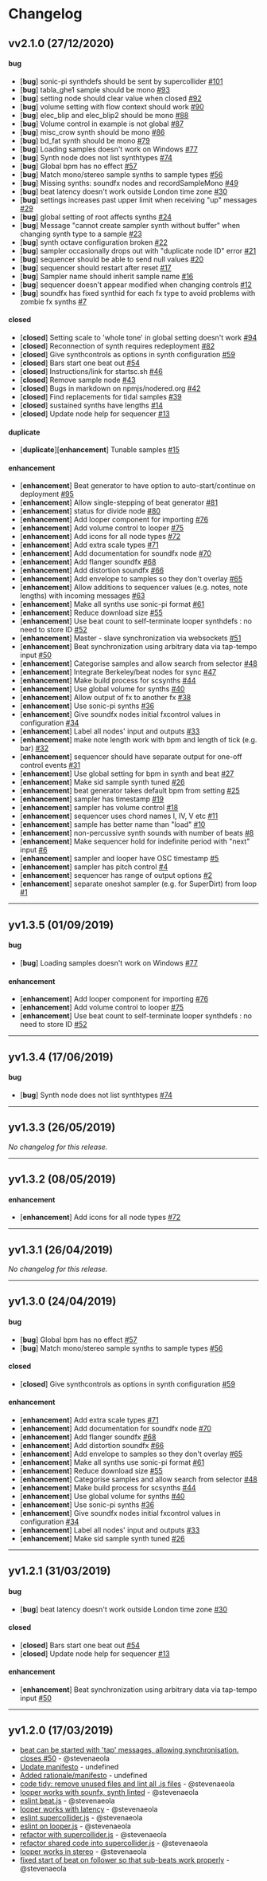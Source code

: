 # Changelog

## vv2.1.0 (27/12/2020)

#### bug

- [**bug**] sonic-pi synthdefs should be sent by supercollider [#101](https://github.com/stevenaeola/node-red-contrib-music/issues/101)
- [**bug**] tabla_ghe1 sample should be mono [#93](https://github.com/stevenaeola/node-red-contrib-music/issues/93)
- [**bug**] setting node should clear value when closed [#92](https://github.com/stevenaeola/node-red-contrib-music/issues/92)
- [**bug**] volume setting with flow context should work [#90](https://github.com/stevenaeola/node-red-contrib-music/issues/90)
- [**bug**] elec_blip and elec_blip2 should be mono [#88](https://github.com/stevenaeola/node-red-contrib-music/issues/88)
- [**bug**] Volume control in example is not global [#87](https://github.com/stevenaeola/node-red-contrib-music/issues/87)
- [**bug**] misc_crow synth should be mono [#86](https://github.com/stevenaeola/node-red-contrib-music/issues/86)
- [**bug**] bd_fat synth should be mono [#79](https://github.com/stevenaeola/node-red-contrib-music/issues/79)
- [**bug**] Loading samples doesn't work on Windows [#77](https://github.com/stevenaeola/node-red-contrib-music/issues/77)
- [**bug**] Synth node does not list synthtypes [#74](https://github.com/stevenaeola/node-red-contrib-music/issues/74)
- [**bug**] Global bpm has no effect [#57](https://github.com/stevenaeola/node-red-contrib-music/issues/57)
- [**bug**] Match mono/stereo sample synths to sample types [#56](https://github.com/stevenaeola/node-red-contrib-music/issues/56)
- [**bug**] Missing synths: soundfx nodes and recordSampleMono [#49](https://github.com/stevenaeola/node-red-contrib-music/issues/49)
- [**bug**] beat latency doesn't work outside London time zone [#30](https://github.com/stevenaeola/node-red-contrib-music/issues/30)
- [**bug**] settings increases past upper limit when receiving "up" messages [#29](https://github.com/stevenaeola/node-red-contrib-music/issues/29)
- [**bug**] global setting of root affects synths [#24](https://github.com/stevenaeola/node-red-contrib-music/issues/24)
- [**bug**] Message "cannot create sampler synth without buffer" when changing synth type to a sample [#23](https://github.com/stevenaeola/node-red-contrib-music/issues/23)
- [**bug**] synth octave configuration broken [#22](https://github.com/stevenaeola/node-red-contrib-music/issues/22)
- [**bug**] sampler occasionally drops out with "duplicate node ID" error [#21](https://github.com/stevenaeola/node-red-contrib-music/issues/21)
- [**bug**] sequencer should be able to send null values [#20](https://github.com/stevenaeola/node-red-contrib-music/issues/20)
- [**bug**] sequencer should restart after reset [#17](https://github.com/stevenaeola/node-red-contrib-music/issues/17)
- [**bug**] Sampler name should inherit sample name [#16](https://github.com/stevenaeola/node-red-contrib-music/issues/16)
- [**bug**] sequencer doesn't appear modified when changing controls [#12](https://github.com/stevenaeola/node-red-contrib-music/issues/12)
- [**bug**] soundfx has fixed synthid for each fx type to avoid problems with zombie fx synths [#7](https://github.com/stevenaeola/node-red-contrib-music/issues/7)

#### closed

- [**closed**] Setting scale to 'whole tone' in global setting doesn't work [#94](https://github.com/stevenaeola/node-red-contrib-music/issues/94)
- [**closed**] Reconnection of synth requires redeployment [#82](https://github.com/stevenaeola/node-red-contrib-music/issues/82)
- [**closed**] Give synthcontrols as options in synth configuration [#59](https://github.com/stevenaeola/node-red-contrib-music/issues/59)
- [**closed**] Bars start one beat out [#54](https://github.com/stevenaeola/node-red-contrib-music/issues/54)
- [**closed**] Instructions/link for startsc.sh [#46](https://github.com/stevenaeola/node-red-contrib-music/issues/46)
- [**closed**] Remove sample node [#43](https://github.com/stevenaeola/node-red-contrib-music/issues/43)
- [**closed**] Bugs in markdown on npmjs/nodered.org [#42](https://github.com/stevenaeola/node-red-contrib-music/issues/42)
- [**closed**] Find replacements for tidal samples [#39](https://github.com/stevenaeola/node-red-contrib-music/issues/39)
- [**closed**] sustained synths have lengths [#14](https://github.com/stevenaeola/node-red-contrib-music/issues/14)
- [**closed**] Update node help for sequencer [#13](https://github.com/stevenaeola/node-red-contrib-music/issues/13)

#### duplicate

- [**duplicate**][**enhancement**] Tunable samples [#15](https://github.com/stevenaeola/node-red-contrib-music/issues/15)

#### enhancement

- [**enhancement**] Beat generator to have option to auto-start/continue on deployment [#95](https://github.com/stevenaeola/node-red-contrib-music/issues/95)
- [**enhancement**] Allow single-stepping of beat generator [#81](https://github.com/stevenaeola/node-red-contrib-music/issues/81)
- [**enhancement**] status for divide node [#80](https://github.com/stevenaeola/node-red-contrib-music/issues/80)
- [**enhancement**] Add looper component for importing [#76](https://github.com/stevenaeola/node-red-contrib-music/issues/76)
- [**enhancement**] Add volume control to looper [#75](https://github.com/stevenaeola/node-red-contrib-music/issues/75)
- [**enhancement**] Add icons for all node types [#72](https://github.com/stevenaeola/node-red-contrib-music/issues/72)
- [**enhancement**] Add extra scale types [#71](https://github.com/stevenaeola/node-red-contrib-music/issues/71)
- [**enhancement**] Add documentation for soundfx node [#70](https://github.com/stevenaeola/node-red-contrib-music/issues/70)
- [**enhancement**] Add flanger soundfx [#68](https://github.com/stevenaeola/node-red-contrib-music/issues/68)
- [**enhancement**] Add distortion soundfx [#66](https://github.com/stevenaeola/node-red-contrib-music/issues/66)
- [**enhancement**] Add envelope to samples so they don't overlay [#65](https://github.com/stevenaeola/node-red-contrib-music/issues/65)
- [**enhancement**] Allow additions to sequencer values (e.g. notes, note lengths) with incoming messages [#63](https://github.com/stevenaeola/node-red-contrib-music/issues/63)
- [**enhancement**] Make all synths use sonic-pi format [#61](https://github.com/stevenaeola/node-red-contrib-music/issues/61)
- [**enhancement**] Reduce download size [#55](https://github.com/stevenaeola/node-red-contrib-music/issues/55)
- [**enhancement**] Use beat count to self-terminate looper synthdefs : no need to store ID [#52](https://github.com/stevenaeola/node-red-contrib-music/issues/52)
- [**enhancement**] Master - slave synchronization via websockets [#51](https://github.com/stevenaeola/node-red-contrib-music/issues/51)
- [**enhancement**] Beat synchronization using arbitrary data via tap-tempo input [#50](https://github.com/stevenaeola/node-red-contrib-music/issues/50)
- [**enhancement**] Categorise samples and allow search from selector [#48](https://github.com/stevenaeola/node-red-contrib-music/issues/48)
- [**enhancement**] Integrate Berkeley/beat nodes for sync [#47](https://github.com/stevenaeola/node-red-contrib-music/issues/47)
- [**enhancement**] Make build process for scsynths [#44](https://github.com/stevenaeola/node-red-contrib-music/issues/44)
- [**enhancement**] Use global volume for synths [#40](https://github.com/stevenaeola/node-red-contrib-music/issues/40)
- [**enhancement**] Allow output of fx to another fx [#38](https://github.com/stevenaeola/node-red-contrib-music/issues/38)
- [**enhancement**] Use sonic-pi synths [#36](https://github.com/stevenaeola/node-red-contrib-music/issues/36)
- [**enhancement**] Give soundfx nodes initial fxcontrol values in configuration [#34](https://github.com/stevenaeola/node-red-contrib-music/issues/34)
- [**enhancement**] Label all nodes' input and outputs [#33](https://github.com/stevenaeola/node-red-contrib-music/issues/33)
- [**enhancement**] make note length work with bpm and length of tick (e.g. bar) [#32](https://github.com/stevenaeola/node-red-contrib-music/issues/32)
- [**enhancement**] sequencer should have separate output for one-off control events [#31](https://github.com/stevenaeola/node-red-contrib-music/issues/31)
- [**enhancement**] Use global setting for bpm in synth and beat [#27](https://github.com/stevenaeola/node-red-contrib-music/issues/27)
- [**enhancement**] Make sid sample synth tuned [#26](https://github.com/stevenaeola/node-red-contrib-music/issues/26)
- [**enhancement**] beat generator takes default bpm from setting [#25](https://github.com/stevenaeola/node-red-contrib-music/issues/25)
- [**enhancement**] sampler has timestamp [#19](https://github.com/stevenaeola/node-red-contrib-music/issues/19)
- [**enhancement**] sampler has volume control [#18](https://github.com/stevenaeola/node-red-contrib-music/issues/18)
- [**enhancement**] sequencer uses chord names I, IV, V etc [#11](https://github.com/stevenaeola/node-red-contrib-music/issues/11)
- [**enhancement**] sample has better name than "load" [#10](https://github.com/stevenaeola/node-red-contrib-music/issues/10)
- [**enhancement**] non-percussive synth sounds with number of beats [#8](https://github.com/stevenaeola/node-red-contrib-music/issues/8)
- [**enhancement**] Make sequencer hold for indefinite period with "next" input [#6](https://github.com/stevenaeola/node-red-contrib-music/issues/6)
- [**enhancement**] sampler and looper have OSC timestamp [#5](https://github.com/stevenaeola/node-red-contrib-music/issues/5)
- [**enhancement**] sampler has pitch control [#4](https://github.com/stevenaeola/node-red-contrib-music/issues/4)
- [**enhancement**] sequencer has range of output options [#2](https://github.com/stevenaeola/node-red-contrib-music/issues/2)
- [**enhancement**] separate oneshot sampler (e.g. for SuperDirt) from loop [#1](https://github.com/stevenaeola/node-red-contrib-music/issues/1)

---

## yv1.3.5 (01/09/2019)

#### bug

- [**bug**] Loading samples doesn't work on Windows [#77](https://github.com/stevenaeola/node-red-contrib-music/issues/77)

#### enhancement

- [**enhancement**] Add looper component for importing [#76](https://github.com/stevenaeola/node-red-contrib-music/issues/76)
- [**enhancement**] Add volume control to looper [#75](https://github.com/stevenaeola/node-red-contrib-music/issues/75)
- [**enhancement**] Use beat count to self-terminate looper synthdefs : no need to store ID [#52](https://github.com/stevenaeola/node-red-contrib-music/issues/52)

---

## yv1.3.4 (17/06/2019)

#### bug

- [**bug**] Synth node does not list synthtypes [#74](https://github.com/stevenaeola/node-red-contrib-music/issues/74)

---

## yv1.3.3 (26/05/2019)
*No changelog for this release.*

---

## yv1.3.2 (08/05/2019)

#### enhancement

- [**enhancement**] Add icons for all node types [#72](https://github.com/stevenaeola/node-red-contrib-music/issues/72)

---

## yv1.3.1 (26/04/2019)
*No changelog for this release.*

---

## yv1.3.0 (24/04/2019)

#### bug

- [**bug**] Global bpm has no effect [#57](https://github.com/stevenaeola/node-red-contrib-music/issues/57)
- [**bug**] Match mono/stereo sample synths to sample types [#56](https://github.com/stevenaeola/node-red-contrib-music/issues/56)

#### closed

- [**closed**] Give synthcontrols as options in synth configuration [#59](https://github.com/stevenaeola/node-red-contrib-music/issues/59)

#### enhancement

- [**enhancement**] Add extra scale types [#71](https://github.com/stevenaeola/node-red-contrib-music/issues/71)
- [**enhancement**] Add documentation for soundfx node [#70](https://github.com/stevenaeola/node-red-contrib-music/issues/70)
- [**enhancement**] Add flanger soundfx [#68](https://github.com/stevenaeola/node-red-contrib-music/issues/68)
- [**enhancement**] Add distortion soundfx [#66](https://github.com/stevenaeola/node-red-contrib-music/issues/66)
- [**enhancement**] Add envelope to samples so they don't overlay [#65](https://github.com/stevenaeola/node-red-contrib-music/issues/65)
- [**enhancement**] Make all synths use sonic-pi format [#61](https://github.com/stevenaeola/node-red-contrib-music/issues/61)
- [**enhancement**] Reduce download size [#55](https://github.com/stevenaeola/node-red-contrib-music/issues/55)
- [**enhancement**] Categorise samples and allow search from selector [#48](https://github.com/stevenaeola/node-red-contrib-music/issues/48)
- [**enhancement**] Make build process for scsynths [#44](https://github.com/stevenaeola/node-red-contrib-music/issues/44)
- [**enhancement**] Use global volume for synths [#40](https://github.com/stevenaeola/node-red-contrib-music/issues/40)
- [**enhancement**] Use sonic-pi synths [#36](https://github.com/stevenaeola/node-red-contrib-music/issues/36)
- [**enhancement**] Give soundfx nodes initial fxcontrol values in configuration [#34](https://github.com/stevenaeola/node-red-contrib-music/issues/34)
- [**enhancement**] Label all nodes' input and outputs [#33](https://github.com/stevenaeola/node-red-contrib-music/issues/33)
- [**enhancement**] Make sid sample synth tuned [#26](https://github.com/stevenaeola/node-red-contrib-music/issues/26)

---

## yv1.2.1 (31/03/2019)

#### bug

- [**bug**] beat latency doesn't work outside London time zone [#30](https://github.com/stevenaeola/node-red-contrib-music/issues/30)

#### closed

- [**closed**] Bars start one beat out [#54](https://github.com/stevenaeola/node-red-contrib-music/issues/54)
- [**closed**] Update node help for sequencer [#13](https://github.com/stevenaeola/node-red-contrib-music/issues/13)

#### enhancement

- [**enhancement**] Beat synchronization using arbitrary data via tap-tempo input [#50](https://github.com/stevenaeola/node-red-contrib-music/issues/50)

---

## yv1.2.0 (17/03/2019)
- [beat can be started with 'tap' messages, allowing synchronisation. closes #50](https://github.com/stevenaeola/node-red-contrib-music/commit/1f5adfc3c1701534ec96861897b35bc7f69e7429) - @stevenaeola
- [Update manifesto](https://github.com/stevenaeola/node-red-contrib-music/commit/49837a3062a37b0dd4ab0ca024d2a93e8cc71600) - undefined
- [Added rationale/manifesto](https://github.com/stevenaeola/node-red-contrib-music/commit/d5489df2cea4543c9973d9d6b5817a87a521010a) - undefined
- [code tidy: remove unused files and lint all .js files](https://github.com/stevenaeola/node-red-contrib-music/commit/c116ce69e3574b035b00d673e3896ccb31c699ad) - @stevenaeola
- [looper works with sounfx, synth linted](https://github.com/stevenaeola/node-red-contrib-music/commit/df21bdd3fef7a0c6a6b37763117c1f27eecaba19) - @stevenaeola
- [eslint beat.js](https://github.com/stevenaeola/node-red-contrib-music/commit/da2fcaa36a66af82c90edab47bbe9a6b61c7b2c2) - @stevenaeola
- [looper works with latency](https://github.com/stevenaeola/node-red-contrib-music/commit/2c1b425fd9de9d6916497af42c7b55349f7f942e) - @stevenaeola
- [eslint supercollider.js](https://github.com/stevenaeola/node-red-contrib-music/commit/e4c4153044bc31edca63667564e43f8bf57e9384) - @stevenaeola
- [eslint on looper.js](https://github.com/stevenaeola/node-red-contrib-music/commit/f5c2e169135ddb12a8369fe143f8a719b68392e5) - @stevenaeola
- [refactor with supercollider.js](https://github.com/stevenaeola/node-red-contrib-music/commit/70c39604efcaa15bb0193917b3c68df40ff1084f) - @stevenaeola
- [refactor shared code into supercollider.js](https://github.com/stevenaeola/node-red-contrib-music/commit/095874c4976c3292062f181b7c17cdaa603dd0f1) - @stevenaeola
- [looper works in stereo](https://github.com/stevenaeola/node-red-contrib-music/commit/cb63e8734d88a45e362d1cbae51fe856bcc8281f) - @stevenaeola
- [fixed start of beat on follower so that sub-beats work properly](https://github.com/stevenaeola/node-red-contrib-music/commit/bea24452d924046f5bee859c7b8ca76cb398d4b2) - @stevenaeola

